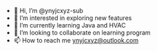 - 👋 Hi, I’m @ynyjcxyz-sub
- 👀 I’m interested in exploring new features
- 🌱 I’m currently learning Java and HVAC
- 💞️ I’m looking to collaborate on learning program
- 📫 How to reach me ynyjcxyz@outlook.com

<!---
ynyjcxyz-sub/ynyjcxyz-sub is a ✨ special ✨ repository because its `README.md` (this file) appears on your GitHub profile.
You can click the Preview link to take a look at your changes.
--->
